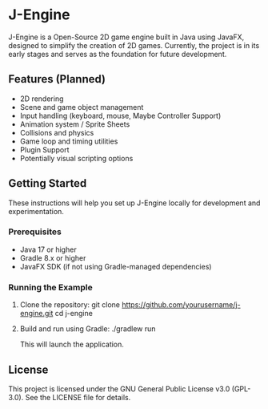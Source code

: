 # J-Engine

J-Engine is a Open-Source 2D game engine built in Java using JavaFX, designed to simplify the creation of 2D games. Currently, the project is in its early stages and serves as the foundation for future development.

## Features (Planned)

- 2D rendering
- Scene and game object management
- Input handling (keyboard, mouse, Maybe Controller Support)
- Animation system / Sprite Sheets
- Collisions and physics
- Game loop and timing utilities
- Plugin Support
- Potentially visual scripting options

## Getting Started

These instructions will help you set up J-Engine locally for development and experimentation.

### Prerequisites

- Java 17 or higher
- Gradle 8.x or higher
- JavaFX SDK (if not using Gradle-managed dependencies)

### Running the Example

1. Clone the repository:
   git clone https://github.com/yourusername/j-engine.git
   cd j-engine

2. Build and run using Gradle:
   ./gradlew run

   This will launch the application.

## License

This project is licensed under the GNU General Public License v3.0 (GPL-3.0). See the LICENSE file for details.
